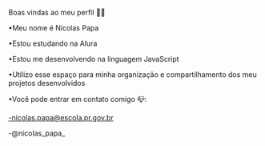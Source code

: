 Boas vindas ao meu perfil 💙💙

•Meu nome é Nícolas Papa 

•Estou estudando na Alura

•Estou me desenvolvendo na linguagem JavaScript

•Utilizo esse espaço para minha organização e compartilhamento dos meu projetos desenvolvidos

•Você pode entrar em contato comigo 📪:

-nicolas.papa@escola.pr.gov.br 

-@nicolas_papa_
